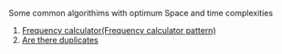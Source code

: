 Some common algorithims with optimum Space and time complexities

1. [Frequency calculator(Frequency calculator pattern)](https://github.com/ishan123456789/algos/blob/main/frequencyCalculator.js)
2. [Are there duplicates](https://github.com/ishan123456789/algos/blob/main/areThereDuplicate.js)
